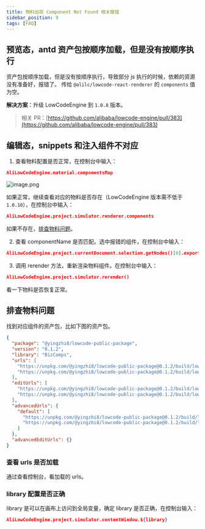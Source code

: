 ```yaml
---
title: 物料出现 Component Not Found 相关报错
sidebar_position: 9
tags: [FAQ]
---
```


## 预览态，antd 资产包按顺序加载，但是没有按顺序执行

资产包按顺序加载，但是没有按顺序执行，导致部分 js 执行的时候，依赖的资源没有准备好，报错了。
传给 `@alilc/lowcode-react-renderer` 的 `components` 值为空。

**解决方案**：升级 LowCodeEngine 到 `1.0.8` 版本。

> 相关 PR：[https://github.com/alibaba/lowcode-engine/pull/383](https://github.com/alibaba/lowcode-engine/pull/383)

## 编辑态，snippets 和注入组件不对应

1. 查看物料配置是否正常，在控制台中输入：

  ```json
  AliLowCodeEngine.material.componentsMap
  ```

  ![image.png](https://img.alicdn.com/imgextra/i4/O1CN01bAsPoT1QOTSp7Fmz5_!!6000000001966-2-tps-1640-816.png)

  如果正常，继续查看对应的物料是否存在（LowCodeEngine 版本需不低于 `1.0.10`），在控制台中输入：

  ```json
  AliLowCodeEngine.project.simulator.renderer.components
  ```

  如果不存在，[排查物料问题](#排查物料问题)。

2. 查看 componentName 是否匹配。选中报错的组件，在控制台中输入：

  ```json
  AliLowCodeEngine.project.currentDocument.selection.getNodes()[0].exportSchema('render')
  ```

3. 调用 rerender 方法，重新渲染物料组件。在控制台中输入：

  ```json
  AliLowCodeEngine.project.simulator.rerender()
  ```

  看一下物料是否恢复正常。

## 排查物料问题

找到对应组件的资产包，比如下图的资产包。

```json
{
  "package": "@yingzhi8/lowcode-public-package",
  "version": "0.1.2",
  "library": "BizComps",
  "urls": [
    "https://unpkg.com/@yingzhi8/lowcode-public-package@0.1.2/build/lowcode/render/default/view.js",
    "https://unpkg.com/@yingzhi8/lowcode-public-package@0.1.2/build/lowcode/render/default/view.css"
  ],
  "editUrls": [
    "https://unpkg.com/@yingzhi8/lowcode-public-package@0.1.2/build/lowcode/view.js",
    "https://unpkg.com/@yingzhi8/lowcode-public-package@0.1.2/build/lowcode/view.css"
  ],
  "advancedUrls": {
    "default": [
      "https://unpkg.com/@yingzhi8/lowcode-public-package@0.1.2/build/lowcode/render/default/view.js",
      "https://unpkg.com/@yingzhi8/lowcode-public-package@0.1.2/build/lowcode/render/default/view.css"
    ]
  },
  "advancedEditUrls": {}
}
```

### 查看 urls 是否加载

通过查看控制台，看加载的 urls。

### library 配置是否正确

library 是可以在画布上访问到全局变量，确定 library 是否正确，在控制台输入：

```json
AliLowCodeEngine.project.simulator.contentWindow.${library}
```

